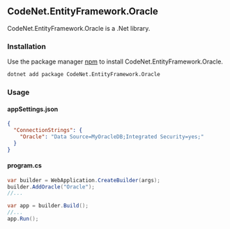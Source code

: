 ## CodeNet.EntityFramework.Oracle

CodeNet.EntityFramework.Oracle is a .Net library.

### Installation

Use the package manager [npm](https://www.nuget.org/packages/CodeNet.EntityFramework.Oracle/) to install CodeNet.EntityFramework.Oracle.

```bash
dotnet add package CodeNet.EntityFramework.Oracle
```

### Usage
#### appSettings.json
```json
{
  "ConnectionStrings": {
    "Oracle": "Data Source=MyOracleDB;Integrated Security=yes;"
  }
}
```
#### program.cs
```csharp
var builder = WebApplication.CreateBuilder(args);
builder.AddOracle("Oracle");
//...

var app = builder.Build();
//...
app.Run();
```